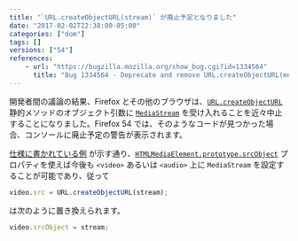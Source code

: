 ```yaml
---
title: "`URL.createObjectURL(stream)` が廃止予定となりました"
date: "2017-02-02T22:38:00-05:00"
categories: ["dom"]
tags: []
versions: ["54"]
references:
    - url: "https://bugzilla.mozilla.org/show_bug.cgi?id=1334564"
      title: "Bug 1334564 - Deprecate and remove URL.createObjectURL(mediastream)"
---
```

開発者間の議論の結果、Firefox とその他のブラウザは、[`URL.createObjectURL`](https://developer.mozilla.org/ja/docs/Web/API/URL/createObjectURL) 静的メソッドのオブジェクト引数に [`MediaStream`](https://developer.mozilla.org/ja/docs/Web/API/MediaStream) を受け入れることを近々中止することになりました。Firefox 54 では、そのようなコードが見つかった場合、コンソールに廃止予定の警告が表示されます。

[仕様に書かれている例](https://w3c.github.io/mediacapture-main/#examples) が示す通り、[`HTMLMediaElement.prototype.srcObject`](https://developer.mozilla.org/ja/docs/Web/API/HTMLMediaElement/srcObject) プロパティを使えば今後も `<video>` あるいは `<audio>` 上に `MediaStream` を設定することが可能であり、従って

```js
video.src = URL.createObjectURL(stream);
```

は次のように置き換えられます。

```js
video.srcObject = stream;
```
